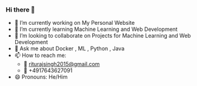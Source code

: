 ### Hi there 👋


- 🔭 I’m currently working on My Personal Website
- 🌱 I’m currently learning Machine Learning and Web Development
- 👯 I’m looking to collaborate on Projects for Machine Learning and Web Development
- 💬 Ask me about Docker , ML , Python , Java
- 📫 How to reach me: 
  - 📧 riturajsingh2015@gmail.com 
  - 📱  +4917643627091
- 😄 Pronouns: He/Him
